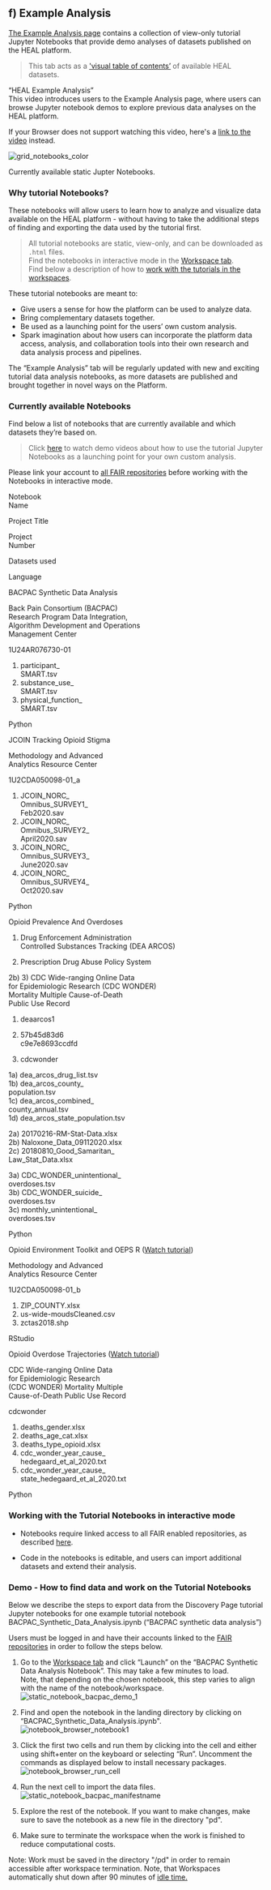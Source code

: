 
## f) Example Analysis

[The Example Analysis page](https://healdata.org/resource-browser) contains a collection of view-only tutorial Jupyter Notebooks that provide demo analyses of datasets published on the HEAL platform.

> This tab acts as a ['visual table of contents’](#CurrentlyAvailableNotebooks) of available HEAL datasets.

“HEAL Example Analysis”  
This video introduces users to the Example Analysis page, where users can browse Jupyter notebook demos to explore previous data analyses on the HEAL platform.  
  
   
If your Browser does not support watching this video, here's a [link to the video](videos/Opioid_Ovderdose_Traj_CDCWonder_Demo_2021-07-21.mp4) instead.  
  

![grid_notebooks_color](img/grid_notebooks_color.png)

Currently available static Jupter Notebooks.

### Why tutorial Notebooks?

These notebooks will allow users to learn how to analyze and visualize data available on the HEAL platform - without having to take the additional steps of finding and exporting the data used by the tutorial first.

> All tutorial notebooks are static, view-only, and can be downloaded as `.html` files.  
> Find the notebooks in interactive mode in the [Workspace tab](#Workspaces).  
> Find below a description of how to [work with the tutorials in the workspaces](#WorkingTutorialNotebooksInteractively).  

These tutorial notebooks are meant to:

*   Give users a sense for how the platform can be used to analyze data.
*   Bring complementary datasets together.
*   Be used as a launching point for the users’ own custom analysis.
*   Spark imagination about how users can incorporate the platform data access, analysis, and collaboration tools into their own research and data analysis process and pipelines.

The “Example Analysis” tab will be regularly updated with new and exciting tutorial data analysis notebooks, as more datasets are published and brought together in novel ways on the Platform.

### Currently available Notebooks

Find below a list of notebooks that are currently available and which datasets they’re based on.

> Click [here](#Tutorials) to watch demo videos about how to use the tutorial Jupyter Notebooks as a launching point for your own custom analysis.

Please link your account to [all FAIR repositories](#LinkingAccessTo) before working with the Notebooks in interactive mode.

Notebook  
Name

Project Title

Project  
Number

Datasets used

Language

BACPAC Synthetic Data Analysis

Back Pain Consortium (BACPAC)  
Research Program Data Integration,  
Algorithm Development and Operations  
Management Center

1U24AR076730-01

1) participant\_  
SMART.tsv  
2) substance\_use\_  
SMART.tsv  
3) physical\_function\_  
SMART.tsv

Python

JCOIN Tracking Opioid Stigma

Methodology and Advanced  
Analytics Resource Center

1U2CDA050098-01\_a

1) JCOIN\_NORC\_  
Omnibus\_SURVEY1\_  
Feb2020.sav  
2) JCOIN\_NORC\_  
Omnibus\_SURVEY2\_  
April2020.sav  
3) JCOIN\_NORC\_  
Omnibus\_SURVEY3\_  
June2020.sav  
4) JCOIN\_NORC\_  
Omnibus\_SURVEY4\_  
Oct2020.sav

Python

Opioid Prevalence And Overdoses

1) Drug Enforcement Administration  
Controlled Substances Tracking (DEA ARCOS)  
  
2) Prescription Drug Abuse Policy System  
  
2b) 3) CDC Wide-ranging Online Data  
for Epidemiologic Research (CDC WONDER)  
Mortality Multiple Cause-of-Death  
Public Use Record  

1) deaarcos1  
  
2) 57b45d83d6  
c9e7e8693ccdfd  
  
3) cdcwonder  

1a) dea\_arcos\_drug\_list.tsv  
1b) dea\_arcos\_county\_  
population.tsv  
1c) dea\_arcos\_combined\_  
county\_annual.tsv  
1d) dea\_arcos\_state\_population.tsv  
  
2a) 20170216-RM-Stat-Data.xlsx  
2b) Naloxone\_Data\_09112020.xlsx  
2c) 20180810\_Good\_Samaritan\_  
Law\_Stat\_Data.xlsx  
  
3a) CDC\_WONDER\_unintentional\_  
overdoses.tsv  
3b) CDC\_WONDER\_suicide\_  
overdoses.tsv  
3c) monthly\_unintentional\_  
overdoses.tsv  

Python

Opioid Environment Toolkit and OEPS R ([Watch tutorial](#Tutorials))

Methodology and Advanced  
Analytics Resource Center

1U2CDA050098-01\_b

1) ZIP\_COUNTY.xlsx  
2) us-wide-moudsCleaned.csv  
3) zctas2018.shp  

RStudio

Opioid Overdose Trajectories ([Watch tutorial](#Tutorials))

CDC Wide-ranging Online Data  
for Epidemiologic Research  
(CDC WONDER) Mortality Multiple  
Cause-of-Death Public Use Record

cdcwonder

1) deaths\_gender.xlsx  
2) deaths\_age\_cat.xlsx  
3) deaths\_type\_opioid.xlsx  
4) cdc\_wonder\_year\_cause\_  
hedegaard\_et\_al\_2020.txt  
5) cdc\_wonder\_year\_cause\_  
state\_hedegaard\_et\_al\_2020.txt

Python

### Working with the Tutorial Notebooks in interactive mode

*   Notebooks require linked access to all FAIR enabled repositories, as described [here](#LinkingAccessTo).

*   Code in the notebooks is editable, and users can import additional datasets and extend their analysis.

### Demo - How to find data and work on the Tutorial Notebooks

Below we describe the steps to export data from the Discovery Page tutorial Jupyter notebooks for one example tutorial notebook BACPAC\_Synthetic\_Data\_Analysis.ipynb (“BACPAC synthetic data analysis”)

Users must be logged in and have their accounts linked to the [FAIR repositories](#LinkingAccessTo) in order to follow the steps below.

1.  Go to the [Workspace tab](https://healdata.org/workspace) and click “Launch” on the “BACPAC Synthetic Data Analysis Notebook”. This may take a few minutes to load.  
    Note, that depending on the chosen notebook, this step varies to align with the name of the notebook/workspace.  
    ![static_notebook_bacpac_demo_1](img/static_notebook_bacpac_demo_1.png)  
      
    
2.  Find and open the notebook in the landing directory by clicking on “BACPAC\_Synthetic\_Data\_Analysis.ipynb".  
    ![notebook_browser_notebook1](img/static_notebook_bacpac_demo.png)  
      
    
3.  Click the first two cells and run them by clicking into the cell and either using shift+enter on the keyboard or selecting “Run”. Uncomment the commands as displayed below to install necessary packages.  
    ![notebook_browser_run_cell](img/notebook_browser_run_cell.png)  
      
    
4.  Run the next cell to import the data files.  
    ![static_notebook_bacpac_manifestname](img/static_notebook_bacpac_manifestname.png)  
      
    
5.  Explore the rest of the notebook. If you want to make changes, make sure to save the notebook as a new file in the directory "pd".  
      
    
6.  Make sure to terminate the workspace when the work is finished to reduce computational costs.

Note: Work must be saved in the directory "/pd" in order to remain accessible after workspace termination. Note, that Workspaces automatically shut down after 90 minutes of [idle time.](#AutomaticWorkspaceShutdown)